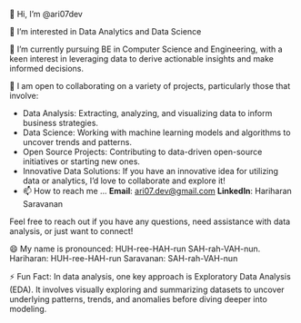 👋 Hi, I’m @ari07dev

👀 I’m interested in Data Analytics and Data Science

🌱 I’m currently pursuing BE in Computer Science and Engineering, with a keen interest in leveraging data to derive actionable insights and make informed decisions.

💞️ I am open to collaborating on a variety of projects, particularly those that involve:

- Data Analysis: Extracting, analyzing, and visualizing data to inform business strategies.
- Data Science: Working with machine learning models and algorithms to uncover trends and patterns.
- Open Source Projects: Contributing to data-driven open-source initiatives or starting new ones.
- Innovative Data Solutions: If you have an innovative idea for utilizing data or analytics, I’d love to collaborate and explore it!
- 📫 How to reach me ...
**Email**: ari07.dev@gmail.com
**LinkedIn**: Hariharan Saravanan

Feel free to reach out if you have any questions, need assistance with data analysis, or just want to connect!

😄 My name is pronounced: HUH-ree-HAH-run SAH-rah-VAH-nun.
Hariharan: HUH-ree-HAH-run
Saravanan: SAH-rah-VAH-nun

⚡ Fun Fact: In data analysis, one key approach is Exploratory Data Analysis (EDA). It involves visually exploring and summarizing datasets to uncover underlying patterns, trends, and anomalies before diving deeper into modeling.
<!---
ari07dev/ari07dev is a ✨ special ✨ repository because its `README.md` (this file) appears on your GitHub profile.
You can click the Preview link to take a look at your changes.
--->
